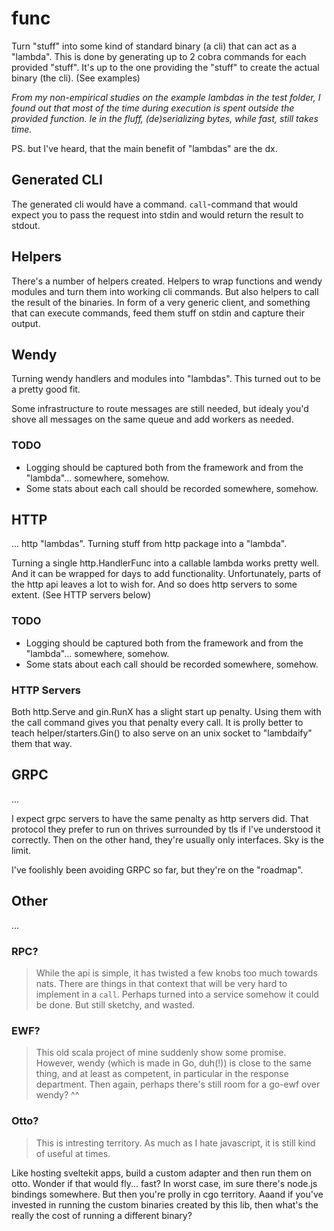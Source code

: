 # func

Turn "stuff" into some kind of standard binary (a cli) that can act as a "lambda". This is done by generating up to 2 cobra commands for each provided "stuff". It's up to the one providing the "stuff" to create the actual binary (the cli). (See examples)

*From my non-empirical studies on the example lambdas in the test folder, I found out that most of the time during execution is spent outside the provided function. Ie in the fluff, (de)serializing bytes, while fast, still takes time.*

PS. but I've heard, that the main benefit of "lambdas" are the dx.

## Generated CLI

The generated cli would have a command. `call`-command that would expect you to pass the request into stdin and would return the result to stdout.

## Helpers

There's a number of helpers created. Helpers to wrap functions and wendy modules and turn them into working cli commands. But also helpers to call the result of the binaries. In form of a very generic client, and something that can execute commands, feed them stuff on stdin and capture their output.

## Wendy

Turning wendy handlers and modules into "lambdas". This turned out to be a pretty good fit.

Some infrastructure to route messages are still needed, but idealy you'd shove all messages on the same queue and add workers as needed.

### TODO

* Logging should be captured both from the framework and from the "lambda"... somewhere, somehow.
* Some stats about each call should be recorded somewhere, somehow.

## HTTP

... http "lambdas". Turning stuff from http package into a "lambda".

Turning a single http.HandlerFunc into a callable lambda works pretty well. And it can be wrapped for days to add functionality. Unfortunately, parts of the http api leaves a lot to wish for. And so does http servers to some extent. (See HTTP servers below)

### TODO

* Logging should be captured both from the framework and from the "lambda"... somewhere, somehow.
* Some stats about each call should be recorded somewhere, somehow.

### HTTP Servers

Both http.Serve and gin.RunX has a slight start up penalty. Using them with the call command gives you that penalty every call. It is prolly better to teach helper/starters.Gin() to also serve on an unix socket to "lambdaify" them that way.

## GRPC

...

I expect grpc servers to have the same penalty as http servers did. That protocol they prefer to run on thrives surrounded by tls if I've understood it correctly. Then on the other hand, they're usually only interfaces. Sky is the limit.

I've foolishly been avoiding GRPC so far, but they're on the "roadmap".

## Other

...

### RPC?

> While the api is simple, it has twisted a few knobs too much towards nats. There are things in that context that will be very hard to implement in a `call`. Perhaps turned into a service somehow it could be done. But still sketchy, and wasted.

### EWF?

> This old scala project of mine suddenly show some promise. However, wendy (which is made in Go, duh(!)) is close to the same thing, and at least as competent, in particular in the response department. Then again, perhaps there's still room for a go-ewf over wendy? ^^

### Otto?

> This is intresting territory. As much as I hate javascript, it is still kind of useful at times.

Like hosting sveltekit apps, build a custom adapter and then run them on otto. Wonder if that would fly... fast? In worst case, im sure there's node.js bindings somewhere. But then you're prolly in cgo territory. Aaand if you've invested in running the custom binaries created by this lib, then what's the really the cost of running a different binary?